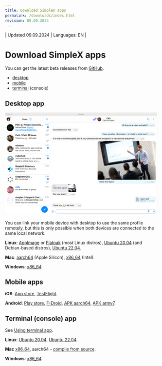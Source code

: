 ```yaml
---
title: Download SimpleX apps
permalink: /downloads/index.html
revision: 09.09.2024
---
```


| Updated 09.09.2024 | Languages: EN |
# Download SimpleX apps

You can get the latest beta releases from [GitHub](https://github.com/simplex-chat/simplex-chat/releases).

- [desktop](#desktop-app)
- [mobile](#mobile-apps)
- [terminal](#terminal-console-app) (console)

## Desktop app

<img src="/docs/images/simplex-desktop-light.png" alt="desktop app" width=500>

You can link your mobile device with desktop to use the same profile remotely, but this is only possible when both devices are connected to the same local network.

**Linux**: [AppImage](https://github.com/simplex-chat/simplex-chat/releases/latest/download/simplex-desktop-x86_64.AppImage) or [Flatpak](https://flathub.org/apps/chat.simplex.simplex) (most Linux distros), [Ubuntu 20.04](https://github.com/simplex-chat/simplex-chat/releases/latest/download/simplex-desktop-ubuntu-20_04-x86_64.deb) (and Debian-based distros), [Ubuntu 22.04](https://github.com/simplex-chat/simplex-chat/releases/latest/download/simplex-desktop-ubuntu-22_04-x86_64.deb).

**Mac**: [aarch64](https://github.com/simplex-chat/simplex-chat/releases/latest/download/simplex-desktop-macos-aarch64.dmg) (Apple Silicon), [x86_64](https://github.com/simplex-chat/simplex-chat/releases/latest/download/simplex-desktop-macos-x86_64.dmg) (Intel).

**Windows**: [x86_64](https://github.com/simplex-chat/simplex-chat/releases/latest/download/simplex-desktop-windows-x86_64.msi).

## Mobile apps

**iOS**: [App store](https://apps.apple.com/us/app/simplex-chat/id1605771084), [TestFlight](https://testflight.apple.com/join/DWuT2LQu).

**Android**: [Play store](https://play.google.com/store/apps/details?id=chat.simplex.app), [F-Droid](https://simplex.chat/fdroid/), [APK aarch64](https://github.com/simplex-chat/simplex-chat/releases/latest/download/simplex.apk), [APK armv7](https://github.com/simplex-chat/simplex-chat/releases/latest/download/simplex-armv7a.apk).

## Terminal (console) app

See [Using terminal app](/docs/CLI.md).

**Linux**: [Ubuntu 20.04](https://github.com/simplex-chat/simplex-chat/releases/latest/download/simplex-chat-ubuntu-20_04-x86-64), [Ubuntu 22.04](https://github.com/simplex-chat/simplex-chat/releases/latest/download/simplex-chat-ubuntu-22_04-x86-64).

**Mac** [x86_64](https://github.com/simplex-chat/simplex-chat/releases/latest/download/simplex-chat-macos-x86-64), aarch64 - [compile from source](/docs/CLI.md#).

**Windows**: [x86_64](https://github.com/simplex-chat/simplex-chat/releases/latest/download/simplex-chat-windows-x86-64).
